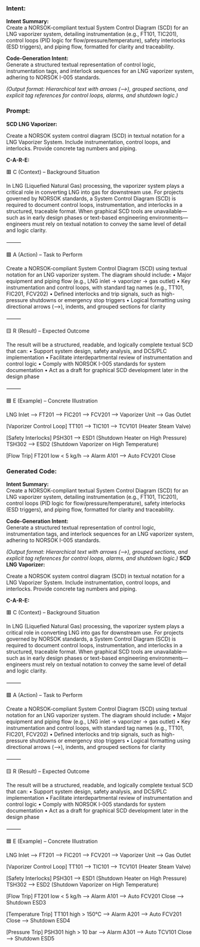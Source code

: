 ### Intent:
**Intent Summary:**  
Create a NORSOK-compliant textual System Control Diagram (SCD) for an LNG vaporizer system, detailing instrumentation (e.g., FT101, TIC201), control loops (PID logic for flow/pressure/temperature), safety interlocks (ESD triggers), and piping flow, formatted for clarity and traceability.  

**Code-Generation Intent:**  
Generate a structured textual representation of control logic, instrumentation tags, and interlock sequences for an LNG vaporizer system, adhering to NORSOK I-005 standards.  

*(Output format: Hierarchical text with arrows (-->), grouped sections, and explicit tag references for control loops, alarms, and shutdown logic.)*

### Prompt:
**SCD LNG Vaporizer:**

Create a NORSOK system control diagram (SCD) in textual notation for a LNG Vaporizer System. Include instrumentation, control loops, and interlocks. Provide concrete tag numbers and piping.


**C-A-R-E:**

🟥 C (Context) – Background Situation

In LNG (Liquefied Natural Gas) processing, the vaporizer system plays a critical role in converting LNG into gas for downstream use. For projects governed by NORSOK standards, a System Control Diagram (SCD) is required to document control loops, instrumentation, and interlocks in a structured, traceable format. When graphical SCD tools are unavailable—such as in early design phases or text-based engineering environments—engineers must rely on textual notation to convey the same level of detail and logic clarity.

⸻

🟩 A (Action) – Task to Perform

Create a NORSOK-compliant System Control Diagram (SCD) using textual notation for an LNG vaporizer system. The diagram should include:
	•	Major equipment and piping flow (e.g., LNG inlet → vaporizer → gas outlet)
	•	Key instrumentation and control loops, with standard tag names (e.g., TT101, FIC201, FCV202)
	•	Defined interlocks and trip signals, such as high-pressure shutdowns or emergency stop triggers
	•	Logical formatting using directional arrows (-->), indents, and grouped sections for clarity

⸻

🟨 R (Result) – Expected Outcome

The result will be a structured, readable, and logically complete textual SCD that can:
	•	Support system design, safety analysis, and DCS/PLC implementation
	•	Facilitate interdepartmental review of instrumentation and control logic
	•	Comply with NORSOK I-005 standards for system documentation
	•	Act as a draft for graphical SCD development later in the design phase

⸻

🟦 E (Example) – Concrete Illustration

LNG Inlet --> FT201 --> FIC201 --> FCV201 --> Vaporizer Unit --> Gas Outlet

[Vaporizer Control Loop]
  TT101 --> TIC101 --> TCV101 (Heater Steam Valve)

[Safety Interlocks]
  PSH301 --> ESD1 (Shutdown Heater on High Pressure)
  TSH302 --> ESD2 (Shutdown Vaporizer on High Temperature)

[Flow Trip]
  FT201 low < 5 kg/h --> Alarm A101 --> Auto FCV201 Close

### Generated Code:
**Intent Summary:**  
Create a NORSOK-compliant textual System Control Diagram (SCD) for an LNG vaporizer system, detailing instrumentation (e.g., FT101, TIC201), control loops (PID logic for flow/pressure/temperature), safety interlocks (ESD triggers), and piping flow, formatted for clarity and traceability.  

**Code-Generation Intent:**  
Generate a structured textual representation of control logic, instrumentation tags, and interlock sequences for an LNG vaporizer system, adhering to NORSOK I-005 standards.  

*(Output format: Hierarchical text with arrows (-->), grouped sections, and explicit tag references for control loops, alarms, and shutdown logic.)*
**SCD LNG Vaporizer:**

Create a NORSOK system control diagram (SCD) in textual notation for a LNG Vaporizer System. Include instrumentation, control loops, and interlocks. Provide concrete tag numbers and piping.


**C-A-R-E:**

🟥 C (Context) – Background Situation

In LNG (Liquefied Natural Gas) processing, the vaporizer system plays a critical role in converting LNG into gas for downstream use. For projects governed by NORSOK standards, a System Control Diagram (SCD) is required to document control loops, instrumentation, and interlocks in a structured, traceable format. When graphical SCD tools are unavailable—such as in early design phases or text-based engineering environments—engineers must rely on textual notation to convey the same level of detail and logic clarity.

⸻

🟩 A (Action) – Task to Perform

Create a NORSOK-compliant System Control Diagram (SCD) using textual notation for an LNG vaporizer system. The diagram should include:
	•	Major equipment and piping flow (e.g., LNG inlet → vaporizer → gas outlet)
	•	Key instrumentation and control loops, with standard tag names (e.g., TT101, FIC201, FCV202)
	•	Defined interlocks and trip signals, such as high-pressure shutdowns or emergency stop triggers
	•	Logical formatting using directional arrows (-->), indents, and grouped sections for clarity

⸻

🟨 R (Result) – Expected Outcome

The result will be a structured, readable, and logically complete textual SCD that can:
	•	Support system design, safety analysis, and DCS/PLC implementation
	•	Facilitate interdepartmental review of instrumentation and control logic
	•	Comply with NORSOK I-005 standards for system documentation
	•	Act as a draft for graphical SCD development later in the design phase

⸻

🟦 E (Example) – Concrete Illustration

LNG Inlet --> FT201 --> FIC201 --> FCV201 --> Vaporizer Unit --> Gas Outlet

[Vaporizer Control Loop]
  TT101 --> TIC101 --> TCV101 (Heater Steam Valve)

[Safety Interlocks]
  PSH301 --> ESD1 (Shutdown Heater on High Pressure)
  TSH302 --> ESD2 (Shutdown Vaporizer on High Temperature)

[Flow Trip]
  FT201 low < 5 kg/h --> Alarm A101 --> Auto FCV201 Close --> Shutdown ESD3

[Temperature Trip]
  TT101 high > 150°C --> Alarm A201 --> Auto FCV201 Close --> Shutdown ESD4

[Pressure Trip]
  PSH301 high > 10 bar --> Alarm A301 --> Auto TCV101 Close --> Shutdown ESD5
